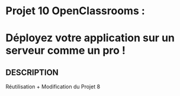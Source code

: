 ##
# **Projet 10 OpenClassrooms :**

##
# **Déployez votre application sur un serveur comme un pro !**

## DESCRIPTION

Réutilisation + Modification du Projet 8
